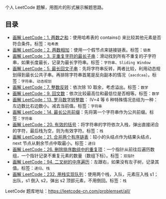 个人 LeetCode 题解，用图片的形式展示解题思路。

## 目录

* [画解 LeetCode：1. 两数之和](1.%20two-sum.md)：使用哈希表的 contains() 来比较其他元素是否符合条件。标签：`哈希表`
* [画解 LeetCode：2. 两数相加](2.%20add-two-numbers.md)：使用一个假节点来链接链表。标签：`链表`
* [画解 LeetCode：3. 无重复字符的最长子串](3.%20longest-substring-without-repeating-character.md)：滑动找到所有不重复的子字符串，如果长度最长，记录为最长字符串。标签：`字符串`、`Sliding Window`
* [画解 LeetCode：5. 最长回文子串](5.%20longest-palindromic-substring.md)：先将字符串反转，两者比较，利用动态规划得到最长公共子串。再排除字符串首尾是反向副本的情况（`aacdcaa`）。标签：`字符串`、`动态规划`
* [画解 LeetCode：7. 整数反转](7.%20reverse-integer.md)：依次除 10 取余，考虑溢出。标签：`数学`
* [画解 LeetCode：9. 回文数](9.%20palindrome-number.md)：依次比较最高位和最低位是否相等。标签：`数学`
* [画解 LeetCode：13. 罗马数字转整数](13.%20roman-to-integer.md)：
IV=4 等 6 种特殊情况总结为一种：左边数比右边数小。减去当前值。标签：`字符串`
* [画解 LeetCode：14. 最长公共前缀](14.%20longest-common-prefix.md)：先将第一个字符串作为公共前缀。标签：`字符串`
* [画解 LeetCode：20. 有效的括号](14.%20valid-parentheses.md)：将字符串的字符依次入栈，弹出直接闭合的字符，最后栈为空，则为有效字符。标签：`栈`
* [画解 LeetCode：21. 合并两个有序链表](21.%20merge-two-sorted-lists.md)：较小的头结点作为结果头结点，next 节点从剩余节点中取最小。标签：`递归`
* [画解 LeetCode：26. 删除排序数组中的重复项](26.%20remove-duplicates-from-sorted-array.md)：一个指针从前往后遍历数组，一个指针记录不重复元素的数量（数组下标）。标签：`双指针`
* [画解 LeetCode：94. 二叉树的中序遍历](94.%20binary-tree-inoder-traversal.md)：左跟右，如果没有左子树，记录其值。标签：`递归`、`栈`
* [画解 LeetCode：232. 用栈实现队列](232.%20implement-queue-using-stacks.md)：使用两个栈，入队，元素压入栈 s1；出队，s1 倒入 s2，弹出 s2 顶部元素，不用倒回。标签：`栈`


LeetCode 题库地址：https://leetcode-cn.com/problemset/all/